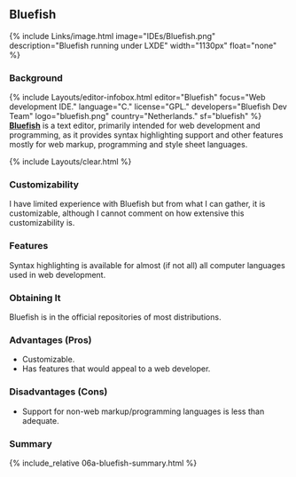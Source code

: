 ## Bluefish
{% include Links/image.html image="IDEs/Bluefish.png" description="Bluefish running under LXDE" width="1130px" float="none" %}

### Background
{% include Layouts/editor-infobox.html editor="Bluefish" focus="Web development IDE." language="C." license="GPL." developers="Bluefish Dev Team" logo="bluefish.png" country="Netherlands." sf="bluefish" %}
[**Bluefish**](http://bluefish.openoffice.nl/index.html) is a text editor, primarily intended for web development and programming, as it provides syntax highlighting support and other features mostly for web markup, programming and style sheet languages.

{% include Layouts/clear.html %}<br/>
### Customizability
I have limited experience with Bluefish but from what I can gather, it is customizable, although I cannot comment on how extensive this customizability is.

### Features
Syntax highlighting is available for almost (if not all) all computer languages used in web development.

### Obtaining It
Bluefish is in the official repositories of most distributions. 

### Advantages (Pros)
* Customizable.
* Has features that would appeal to a web developer.

### Disadvantages (Cons)
* Support for non-web markup/programming languages is less than adequate.

### Summary
{% include_relative 06a-bluefish-summary.html %}
